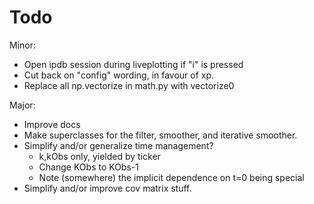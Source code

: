 Todo
================================================
Minor:
* Open ipdb session during liveplotting if "i" is pressed
* Cut back on "config" wording, in favour of xp.
* Replace all np.vectorize in math.py with vectorize0


Major:
* Improve docs
* Make superclasses for the filter, smoother, and iterative smoother.
* Simplify and/or generalize time management?
    * k,kObs only, yielded by ticker
    * Change KObs to KObs-1
    * Note (somewhere) the implicit dependence on t=0 being special
* Simplify and/or improve cov matrix stuff.
